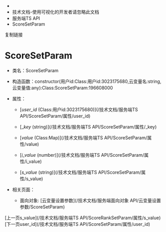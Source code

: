   * [](/)
  * 技术文档-使用可视化的开发者请忽略此文档
  * 服务端TS API
  * ScoreSetParam

复制链接

# ScoreSetParam

  * 类名：ScoreSetParam

  * 构造函数：constructor(用户id:Class:用户id:3023175680,云变量名:string,云变量值:any):Class:ScoreSetParam:196608000

  * 属性：

    * [_user_id_ (Class:用户id:3023175680)](/技术文档/服务端TS API/ScoreSetParam/属性/user_id)

    * [__key_ (string)](/技术文档/服务端TS API/ScoreSetParam/属性/_key)

    * [_value_ (Class:Map)](/技术文档/服务端TS API/ScoreSetParam/属性/value)

    * [_i_value_ (number)](/技术文档/服务端TS API/ScoreSetParam/属性/i_value)

    * [_s_value_ (string)](/技术文档/服务端TS API/ScoreSetParam/属性/s_value)

  * 相关页面：

    * 面向对象: [云变量设置参数](/技术文档/服务端面向对象 API/云变量设置参数/ScoreSetParam)

[上一页s_value](/技术文档/服务端TS
API/ScoreRankSetParam/属性/s_value)[下一页user_id](/技术文档/服务端TS
API/ScoreSetParam/属性/user_id)


